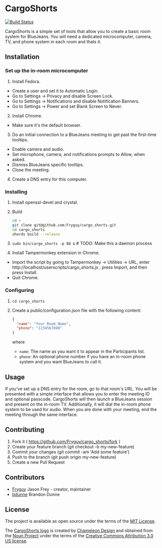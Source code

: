 # CargoShorts

[![Build Status](https://travis-ci.org/Fryguy/cargo_shorts.svg?branch=master)](https://travis-ci.org/Fryguy/cargo_shorts)

CargoShorts is a simple set of tools that allow you to create a basic room
system for BlueJeans.  You will need a dedicated microcomputer, camera, TV, and
phone system in each room and thats it.

## Installation

### Set up the in-room microcomputer

1. Install Fedora.
  - Create a user and set it to Automatic Login.
  - Go to Settings -> Privacy and disable Screen Lock.
  - Go to Settings -> Notifications and disable Notification Banners.
  - Go to Settings -> Power and set Blank Screen to Never.
2. Install Chrome.
  - Make sure it's the default browser.
3. Do an initial connection to a BlueJeans meeting to get past the first-time tooltips.
  - Enable camera and audio.
  - Set microphone, camera, and notifications prompts to Allow, when asked.
  - Dismiss BlueJeans specific tooltips.
  - Close the meeting.
4. Create a DNS entry for this computer.

### Installing

1. Install openssl-devel and crystal.
2. Build

   ```bash
   cd ~
   git clone git@github.com:Fryguy/cargo_shorts.git
   cd cargo_shorts
   shards build --release
   ```

3. `sudo bin/cargo_shorts -p 80 &` # TODO: Make this a daemon process
4. Install Tampermonkey extension in Chrome.
  - Import the script by going to Tampermonkey -> Utilities -> URL, enter
    http://localhost/userscripts/cargo_shorts.js , press Import, and then press
    Install.
  - Quit Chrome.

### Configuring

1. `cd cargo_shorts`
2. Create a public/configuration.json file with the following content:

   ```json
   {
     "name": "Your Room Name",
     "phone": "1234567890"
   }
   ```

   where

   - `name`: The name as you want it to appear in the Participants list.
   - `phone`: An optional phone number if you have an in-room phone system and
     you want BlueJeans to call it.

## Usage

If you've set up a DNS entry for the room, go to that room's URL.  You will be
presented with a simple interface that allows you to enter the meeting ID and
optional passcode.  CargoShorts will then launch a BlueJeans session and present
on the in-room TV.  Additionally, it will dial the in-room phone system to be
used for audio.  When you are done with your meeting, end the meeting through
the same interface.

## Contributing

1. Fork it ( https://github.com/Fryguy/cargo_shorts/fork )
2. Create your feature branch (git checkout -b my-new-feature)
3. Commit your changes (git commit -am 'Add some feature')
4. Push to the branch (git push origin my-new-feature)
5. Create a new Pull Request

## Contributors

- [Fryguy](https://github.com/Fryguy) Jason Frey - creator, maintainer
- [bdunne](https://github.com/bdunne) Brandon Dunne

## License

The project is available as open source under the terms of the [MIT License](http://opensource.org/licenses/MIT).

The [CargoShorts logo](public/images/logo.svg) is created by [Chameleon Design](https://thenounproject.com/Chamedesign)
and obtained from the [Noun Project](https://thenounproject.com/browse/?i=230603)
under the terms of the [Creative Commons Attribution 3.0 US license](https://creativecommons.org/licenses/by/3.0/us).
